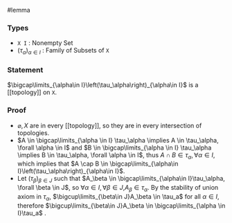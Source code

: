 #lemma
### Types
- `X I` : Nonempty Set
- $\left(\tau_\alpha\right)_{\alpha\in I}$ : Family of Subsets of `X`
### Statement
$\bigcap\limits_{\alpha\in I}\left(\tau_\alpha\right)_{\alpha\in I}$ is a [[topology]] on `X`.
### Proof
- $\varnothing, X$ are in every [[topology]], so they are in every intersection of topologies.
- $A \in \bigcap\limits_{\alpha \in I} \tau_\alpha \implies A \in \tau_\alpha, \forall \alpha \in I$ and $B \in \bigcap\limits_{\alpha \in I} \tau_\alpha \implies B \in \tau_\alpha, \forall \alpha \in I$, thus $A \cap B \in \tau_\alpha, \forall \alpha \in I$, which implies that $A \cap B \in \bigcap\limits_{\alpha\in I}\left(\tau_\alpha\right)_{\alpha\in I}$.
- Let $\left(\tau_\beta\right)_{\beta\in J}$ such that $A_\beta \in \bigcap\limits_{\alpha\in I}\tau_\alpha, \forall \beta \in J$, so $\forall\alpha \in I, \forall \beta \in J$,$A_\beta\in\tau_\alpha$. By the stability of union axiom in $\tau_\alpha$, $\bigcup\limits_{\beta\in J}A_\beta \in \tau_a$ for all $\alpha \in I$, therefore $\bigcup\limits_{\beta\in J}A_\beta \in \bigcap\limits_{\alpha \in I}\tau_a$ .